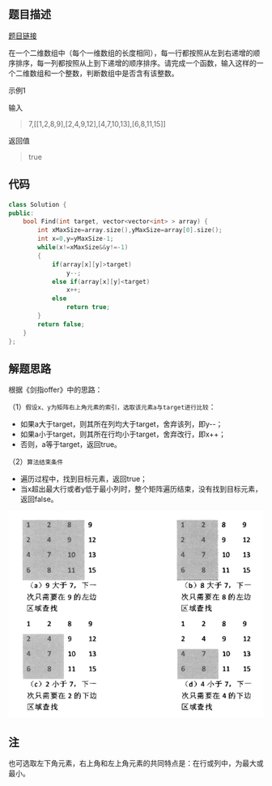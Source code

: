 ## 题目描述

[题目链接](https://www.nowcoder.com/practice/abc3fe2ce8e146608e868a70efebf62e?tpId=13&rp=1&ru=%2Fta%2Fcoding-interviews&qru=%2Fta%2Fcoding-interviews%2Fquestion-ranking&tab=answerKey)

在一个二维数组中（每个一维数组的长度相同），每一行都按照从左到右递增的顺序排序，每一列都按照从上到下递增的顺序排序。请完成一个函数，输入这样的一个二维数组和一个整数，判断数组中是否含有该整数。

示例1

输入

>  7,[[1,2,8,9],[2,4,9,12],[4,7,10,13],[6,8,11,15]]

返回值

> true

## 代码

```cpp
class Solution {
public:
    bool Find(int target, vector<vector<int> > array) {
        int xMaxSize=array.size(),yMaxSize=array[0].size();
        int x=0,y=yMaxSize-1;
        while(x!=xMaxSize&&y!=-1)
        {
            if(array[x][y]>target)
                y--;
            else if(array[x][y]<target)
                x++;
            else
                return true;
        }
        return false;
    }
};
```

## 解题思路

根据《剑指offer》中的思路：

 （1）`假设x、y为矩阵右上角元素的索引，选取该元素a与target进行比较`：

* 如果a大于target，则其所在列均大于target，舍弃该列，即y--；
* 如果a小于target，则其所在行均小于target，舍弃改行，即x++；
* 否则，a等于target，返回true。

（2）`算法结束条件`

* 遍历过程中，找到目标元素，返回true；
* 当x超出最大行或者y低于最小列时，整个矩阵遍历结束，没有找到目标元素，返回false。



![](./image/JZ1.png)



## 注

也可选取左下角元素，右上角和左上角元素的共同特点是：在行或列中，为最大或最小。

